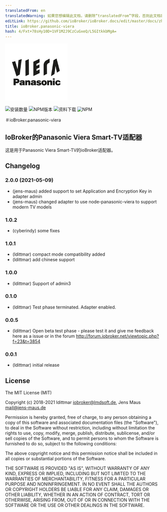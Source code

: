 ```yaml
---
translatedFrom: en
translatedWarning: 如果您想编辑此文档，请删除“translatedFrom”字段，否则此文档将再次自动翻译
editLink: https://github.com/ioBroker/ioBroker.docs/edit/master/docs/zh-cn/adapterref/iobroker.panasonic-viera/README.md
title: ioBroker.panasonic-viera
hash: 4/Fxt+78sHy10D+1VF1M2J9CzCuGxeQ/L5GItkkbMgA=
---
```

![商标](../../../en/adapterref/iobroker.panasonic-viera/admin/panasonic-viera.png)

![安装数量](http://iobroker.live/badges/panasonic-viera-stable.svg)
![NPM版本](http://img.shields.io/npm/v/iobroker.panasonic-viera.svg)
![资料下载](https://img.shields.io/npm/dm/iobroker.panasonic-viera.svg)
![NPM](https://nodei.co/npm/iobroker.panasonic-viera.png?downloads=true)

＃ioBroker.panasonic-viera
## IoBroker的Panasonic Viera Smart-TV适配器
这是用于Panasonic Viera Smart-TV的ioBroker适配器。

## Changelog
<!--
	Placeholder for the next version (at the beginning of the line):
	### **WORK IN PROGRESS**
-->
### 2.0.0 (2021-05-09)
* (jens-maus) added support to set Application and Encryption Key in adapter admin
* (jens-maus) changed adapter to use node-panasonic-viera to support modern TV models

### 1.0.2
* (cyberindy) some fixes

### 1.0.1
* (ldittmar) compact mode compatibility added
* (ldittmar) add chinese support

### 1.0.0
* (ldittmar) Support of admin3

### 0.1.0
* (ldittmar) Test phase terminated. Adapter enabled.

### 0.0.5
* (ldittmar) Open beta test phase - please test it and give me feedback here as a issue or in the forum http://forum.iobroker.net/viewtopic.php?f=23&t=3854

### 0.0.1
* (ldittmar) initial release

## License
The MIT License (MIT)

Copyright (c) 2018-2021 ldittmar <iobroker@lmdsoft.de>, Jens Maus <mail@jens-maus.de>

Permission is hereby granted, free of charge, to any person obtaining a copy
of this software and associated documentation files (the "Software"), to deal
in the Software without restriction, including without limitation the rights
to use, copy, modify, merge, publish, distribute, sublicense, and/or sell
copies of the Software, and to permit persons to whom the Software is
furnished to do so, subject to the following conditions:

The above copyright notice and this permission notice shall be included in
all copies or substantial portions of the Software.

THE SOFTWARE IS PROVIDED "AS IS", WITHOUT WARRANTY OF ANY KIND, EXPRESS OR
IMPLIED, INCLUDING BUT NOT LIMITED TO THE WARRANTIES OF MERCHANTABILITY,
FITNESS FOR A PARTICULAR PURPOSE AND NONINFRINGEMENT. IN NO EVENT SHALL THE
AUTHORS OR COPYRIGHT HOLDERS BE LIABLE FOR ANY CLAIM, DAMAGES OR OTHER
LIABILITY, WHETHER IN AN ACTION OF CONTRACT, TORT OR OTHERWISE, ARISING FROM,
OUT OF OR IN CONNECTION WITH THE SOFTWARE OR THE USE OR OTHER DEALINGS IN
THE SOFTWARE.